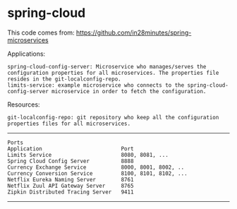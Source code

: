 # spring-cloud

This code comes from:
https://github.com/in28minutes/spring-microservices


Applications:

	spring-cloud-config-server: Microservice who manages/serves the configuration properties for all microservices. The properties file resides in the git-localconfig-repo.
	limits-service: example microservice who connects to the spring-cloud-config-server microservice in order to fetch the configuration.

Resources:

	git-localconfig-repo: git repository who keep all the configuration properties files for all microservices.


--------------------------------------------------------------------------------

	Ports
	Application							Port
	Limits Service						8080, 8081, ...
	Spring Cloud Config Server			8888
	Currency Exchange Service			8000, 8001, 8002, ..
	Currency Conversion Service			8100, 8101, 8102, ...
	Netflix Eureka Naming Server		8761
	Netflix Zuul API Gateway Server		8765
	Zipkin Distributed Tracing Server	9411


--------------------------------------------------------------------------------
